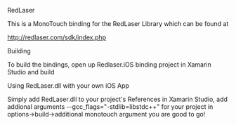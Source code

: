 RedLaser

This is a MonoTouch binding for the RedLaser Library which can be found at

 http://redlaser.com/sdk/index.php
 
 Building
 
 To build the bindings, open up Redlaser.iOS binding project in Xamarin Studio and build
 
 Using RedLaser.dll with your own iOS App
 
Simply add RedLaser.dll to your project's References in Xamarin Studio, add addional arguments   --gcc_flags="-stdlib=libstdc++" for your project in options->build->additional monotouch argument you are good to go!

